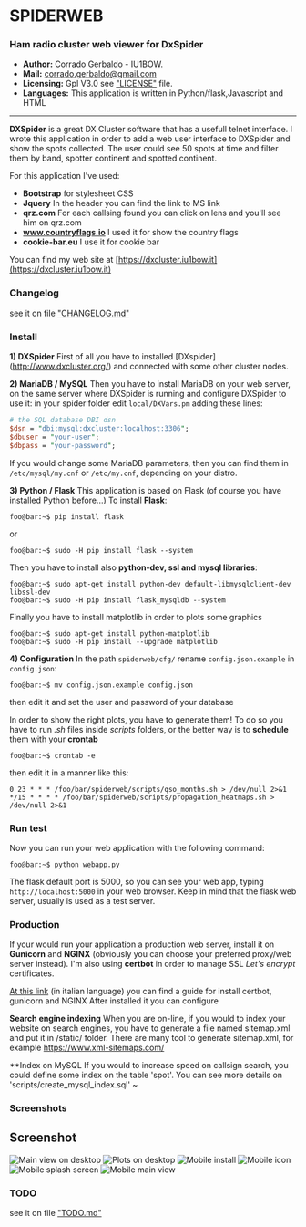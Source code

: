 SPIDERWEB
===

### Ham radio cluster web viewer for DxSpider

- **Author:** Corrado Gerbaldo - IU1BOW.
- **Mail:** <corrado.gerbaldo@gmail.com>
- **Licensing:** Gpl V3.0 see ["LICENSE"](LICENSE) file.
- **Languages:** This application is written in Python/flask,Javascript and HTML
___
**DXSpider** is a great DX Cluster software that has a usefull telnet interface. 
I wrote this application in order to add a web user interface to DXSpider and show the spots collected.
The user could see 50 spots at time and filter them by band, spotter continent and spotted continent.

For this application I've used:
- **Bootstrap** for stylesheet CSS
- **Jquery** In the header you can find the link to MS link
- **qrz.com** For each callsing found you can click on lens and you'll see him on qrz.com
- **www.countryflags.io** I used it for show the country flags
- **cookie-bar.eu** I use it for cookie bar

You can find my web site at [https://dxcluster.iu1bow.it](https://dxcluster.iu1bow.it)

### Changelog
see it on file ["CHANGELOG.md"](docs/CHANGELOG.md)

### Install            

**1) DXSpider**
First of all you have to installed [DXspider] (http://www.dxcluster.org/) and connected with some other cluster nodes.

**2) MariaDB / MySQL**
Then you have to install MariaDB on your web server, on the same server where DXSpider is running and configure DXSpider to use it: in your spider folder edit `local/DXVars.pm` adding these lines:
```DXWars.pm
# the SQL database DBI dsn
$dsn = "dbi:mysql:dxcluster:localhost:3306";
$dbuser = "your-user";
$dbpass = "your-password"; 
```
If you would change some MariaDB parameters, then you can find them in  `/etc/mysql/my.cnf` or `/etc/my.cnf`, depending on your distro.

**3) Python / Flask**
This application is based on Flask (of course you have installed Python before...)
To install **Flask**:
```console
foo@bar:~$ pip install flask 
```
or
```console
foo@bar:~$ sudo -H pip install flask --system 
```
Then you have to install also **python-dev, ssl and mysql libraries**:
```console
foo@bar:~$ sudo apt-get install python-dev default-libmysqlclient-dev libssl-dev 
foo@bar:~$ sudo -H pip install flask_mysqldb --system 
```
Finally you have to install matplotlib in order to plots some graphics
```console
foo@bar:~$ sudo apt-get install python-matplotlib 
foo@bar:~$ sudo -H pip install --upgrade matplotlib   
```

**4) Configuration**
In the path `spiderweb/cfg/` rename `config.json.example` in `config.json`:
```console
foo@bar:~$ mv config.json.example config.json
```
then edit it and set the user and password of your database

In order to show the right plots, you have to generate them! 
To do so you have to run *.sh* files inside *scripts* folders, or the better way is to **schedule** them with your **crontab**
```console
foo@bar:~$ crontab -e
```
then edit it in a manner like this:
```crontab 
0 23 * * * /foo/bar/spiderweb/scripts/qso_months.sh > /dev/null 2>&1
*/15 * * * * /foo/bar/spiderweb/scripts/propagation_heatmaps.sh > /dev/null 2>&1
```

### Run test
Now you can run your web application with the following command:
```console
foo@bar:~$ python webapp.py
```
The flask default port is 5000, so you can see your web app, typing `http://localhost:5000` in your web browser.
Keep in mind that the flask web server, usually is used as a test server.

### Production
If your would run your application a production web server, install it on **Gunicorn** and **NGINX** (obviously you can choose your preferred proxy/web server instead). I'm also using **certbot** in order to manage SSL *Let's encrypt* certificates.

[At this link](https://noviello.it/come-installare-flask-con-gunicorn-e-nginx-su-ubuntu-18-10/) (in italian language) you can find a guide for install certbot, gunicorn and NGINX 
After installed it you can configure 

**Search engine indexing**
When you are on-line, if you would to index your website on search engines, you have to generate a file named sitemap.xml and put it in /static/ folder. There are many tool to generate sitemap.xml, for example https://www.xml-sitemaps.com/

**Index on MySQL
If you would to increase speed on callsign search, you could define some index on the table 'spot'. You can see more details on 'scripts/create_mysql_index.sql'
~  
### Screenshots
Screenshot
----------
![Main view on desktop](docs/images/01_desktop_main.jpg)
![Plots on desktop](docs/images/02_desktop_plot.jpg)
![Mobile install](docs/images/03_mobile_install.jpg)
![Mobile icon](docs/images/04_mobile_icon.jpg)
![Mobile splash screen](docs/images/05_mobile_splash.jpg)
![Mobile main view](docs/images/06_mobile_main.jpg)

### TODO
see it on file ["TODO.md"](docs/TODO.md)
